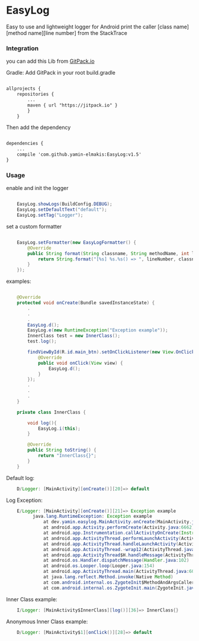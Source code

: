 # EasyLog
Easy to use and lightweight logger for Android
print the caller [class name][method name][line number] from the StackTrace

### Integration

you can add this Lib from [GitPack.io](https://jitpack.io/#yamin-elmakis/EasyLog)

Gradle:
Add GitPack in your root build.gradle

``` xml

allprojects {
    repositories {
        ...
        maven { url "https://jitpack.io" }
        }
    }

```

Then add the dependency

``` xml

dependencies {
    ...
    compile 'com.github.yamin-elmakis:EasyLog:v1.5'
}

```

### Usage

enable and init the logger

``` java

    EasyLog.showLogs(BuildConfig.DEBUG);
    EasyLog.setDefaultText("default");
    EasyLog.setTag("Logger");

```

set a custom formatter

``` java

    EasyLog.setFormatter(new EasyLogFormatter() {
        @Override
        public String format(String classname, String methodName, int lineNumber) {
            return String.format("[%s] %s.%s() => ", lineNumber, classname, methodName);
        }
    });

```

examples:

``` java

    @Override
    protected void onCreate(Bundle savedInstanceState) {
        .
        .
        .
        EasyLog.d();
        EasyLog.e(new RuntimeException("Exception example"));
        InnerClass test = new InnerClass();
        test.log();

        findViewById(R.id.main_btn).setOnClickListener(new View.OnClickListener() {
            @Override
            public void onClick(View view) {
                EasyLog.d();
            }
        });
        .
        .
        .
	}

    private class InnerClass {

        void log(){
            EasyLog.i(this);
        }

        @Override
        public String toString() {
            return "InnerClass{}";
        }
    }

```

Default log:
``` java
    D/Logger: [MainActivity][onCreate()][20]=> default
```

Log Exception:
``` java
    E/Logger: [MainActivity][onCreate()][21]=> Exception example
          java.lang.RuntimeException: Exception example
              at dev.yamin.easylog.MainActivity.onCreate(MainActivity.java:23)
              at android.app.Activity.performCreate(Activity.java:6662)
              at android.app.Instrumentation.callActivityOnCreate(Instrumentation.java:1118)
              at android.app.ActivityThread.performLaunchActivity(ActivityThread.java:2599)
              at android.app.ActivityThread.handleLaunchActivity(ActivityThread.java:2707)
              at android.app.ActivityThread.-wrap12(ActivityThread.java)
              at android.app.ActivityThread$H.handleMessage(ActivityThread.java:1460)
              at android.os.Handler.dispatchMessage(Handler.java:102)
              at android.os.Looper.loop(Looper.java:154)
              at android.app.ActivityThread.main(ActivityThread.java:6077)
              at java.lang.reflect.Method.invoke(Native Method)
              at com.android.internal.os.ZygoteInit$MethodAndArgsCaller.run(ZygoteInit.java:866)
              at com.android.internal.os.ZygoteInit.main(ZygoteInit.java:756)
```

Inner Class example:
``` java
    I/Logger: [MainActivity$InnerClass][log()][36]=> InnerClass{}
```

Anonymous Inner Class example:
``` java
    D/Logger: [MainActivity$1][onClick()][28]=> default
```